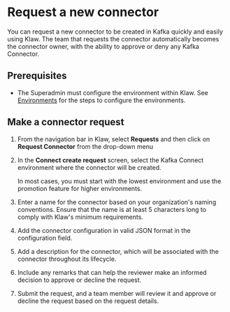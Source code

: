 # Request a new connector

You can request a new connector to be created in Kafka quickly and
easily using Klaw. The team that requests the connector automatically
becomes the connector owner, with the ability to approve or deny any
Kafka Connector.

## Prerequisites

-   The Superadmin must configure the environment within Klaw. See
    [Environments](../../Concepts/clusters-environments) for the steps to configure the environments.

## Make a connector request

1.  From the navigation bar in Klaw, select **Requests** and then click
    on **Request Connector** from the drop-down menu
2.  In the **Connect create request** screen, select the Kafka Connect
    environment where the connector will be created.


    In most cases, you must start with the lowest environment and use the
    promotion feature for higher environments.


3.  Enter a name for the connector based on your organization's naming
    conventions. Ensure that the name is at least 5 characters long to
    comply with Klaw's minimum requirements.
4.  Add the connector configuration in valid JSON format in the
    configuration field.
5.  Add a description for the connector, which will be associated with
    the connector throughout its lifecycle.
6.  Include any remarks that can help the reviewer make an informed
    decision to approve or decline the request.
7.  Submit the request, and a team member will review it and approve or
    decline the request based on the request details.
